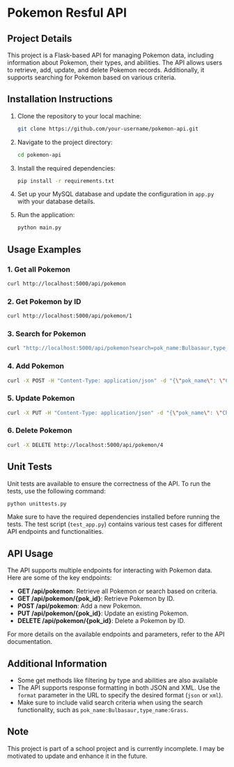 # Pokemon Resful API

## Project Details

This project is a Flask-based API for managing Pokemon data, including information about Pokemon, their types, and abilities. The API allows users to retrieve, add, update, and delete Pokemon records. Additionally, it supports searching for Pokemon based on various criteria.

## Installation Instructions

1. Clone the repository to your local machine:

   ```bash
   git clone https://github.com/your-username/pokemon-api.git
   ```

2. Navigate to the project directory:

   ```bash
   cd pokemon-api
   ```

3. Install the required dependencies:

   ```bash
   pip install -r requirements.txt
   ```

4. Set up your MySQL database and update the configuration in `app.py` with your database details.

5. Run the application:

   ```bash
   python main.py
   ```

## Usage Examples

### 1. Get all Pokemon

```bash
curl http://localhost:5000/api/pokemon
```

### 2. Get Pokemon by ID

```bash
curl http://localhost:5000/api/pokemon/1
```

### 3. Search for Pokemon

```bash
curl "http://localhost:5000/api/pokemon?search=pok_name:Bulbasaur,type_name:Grass,is_hidden:0"
```

### 4. Add Pokemon

```bash
curl -X POST -H "Content-Type: application/json" -d "{\"pok_name\": \"Charmander\", \"pok_height\": 6, \"pok_weight\": 8, \"pok_base_experience\": 64}" http://localhost:5000/api/pokemon
```

### 5. Update Pokemon

```bash
curl -X PUT -H "Content-Type: application/json" -d "{\"pok_name\": \"Charizard\"}" http://localhost:5000/api/pokemon/4
```

### 6. Delete Pokemon

```bash
curl -X DELETE http://localhost:5000/api/pokemon/4
```

## Unit Tests

Unit tests are available to ensure the correctness of the API. To run the tests, use the following command:

```bash
python unittests.py
```

Make sure to have the required dependencies installed before running the tests. The test script (`test_app.py`) contains various test cases for different API endpoints and functionalities.


## API Usage

The API supports multiple endpoints for interacting with Pokemon data. Here are some of the key endpoints:

- **GET /api/pokemon**: Retrieve all Pokemon or search based on criteria.
- **GET /api/pokemon/{pok_id}**: Retrieve Pokemon by ID.
- **POST /api/pokemon**: Add a new Pokemon.
- **PUT /api/pokemon/{pok_id}**: Update an existing Pokemon.
- **DELETE /api/pokemon/{pok_id}**: Delete a Pokemon by ID.

For more details on the available endpoints and parameters, refer to the API documentation.

## Additional Information

- Some get methods like filtering by type and abilities are also available
- The API supports response formatting in both JSON and XML. Use the `format` parameter in the URL to specify the desired format (`json` or `xml`).
- Make sure to include valid search criteria when using the search functionality, such as `pok_name:Bulbasaur,type_name:Grass`.

## Note

This project is part of a school project and is currently incomplete. I may be motivated to update and enhance it in the future.

